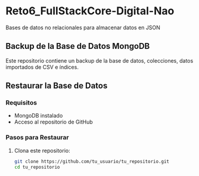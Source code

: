 # Reto6_FullStackCore-Digital-Nao
Bases de datos no relacionales para almacenar datos en JSON

## Backup de la Base de Datos MongoDB

Este repositorio contiene un backup de la base de datos, colecciones, datos importados de CSV e índices.

## Restaurar la Base de Datos

### Requisitos

- MongoDB instalado
- Acceso al repositorio de GitHub

### Pasos para Restaurar

1. Clona este repositorio:

   ```bash
   git clone https://github.com/tu_usuario/tu_repositorio.git
   cd tu_repositorio